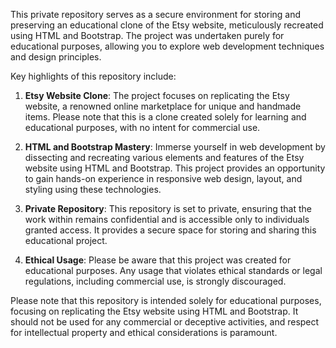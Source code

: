 This private repository serves as a secure environment for storing and preserving an educational clone of the Etsy website, meticulously recreated using HTML and Bootstrap. The project was undertaken purely for educational purposes, allowing you to explore web development techniques and design principles.

Key highlights of this repository include:

1. **Etsy Website Clone**: The project focuses on replicating the Etsy website, a renowned online marketplace for unique and handmade items. Please note that this is a clone created solely for learning and educational purposes, with no intent for commercial use.

2. **HTML and Bootstrap Mastery**: Immerse yourself in web development by dissecting and recreating various elements and features of the Etsy website using HTML and Bootstrap. This project provides an opportunity to gain hands-on experience in responsive web design, layout, and styling using these technologies.

3. **Private Repository**: This repository is set to private, ensuring that the work within remains confidential and is accessible only to individuals granted access. It provides a secure space for storing and sharing this educational project.

4. **Ethical Usage**: Please be aware that this project was created for educational purposes. Any usage that violates ethical standards or legal regulations, including commercial use, is strongly discouraged.

Please note that this repository is intended solely for educational purposes, focusing on replicating the Etsy website using HTML and Bootstrap. It should not be used for any commercial or deceptive activities, and respect for intellectual property and ethical considerations is paramount.